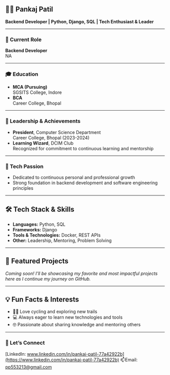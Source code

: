 ## 👨‍💻 Pankaj Patil

**Backend Developer | Python, Django, SQL | Tech Enthusiast & Leader**

---

### 💼 Current Role  
**Backend Developer**  
NA

---

### 🎓 Education

- **MCA (Pursuing)**  
  SGSITS College, Indore
- **BCA**  
  Career College, Bhopal

---

### 🏅 Leadership & Achievements

- **President**, Computer Science Department  
  Career College, Bhopal (2023-2024)
- **Learning Wizard**, DCIM Club  
  Recognized for commitment to continuous learning and mentorship

---

### 🌱 Tech Passion

- Dedicated to continuous personal and professional growth
- Strong foundation in backend development and software engineering principles

---

## 🛠️ Tech Stack & Skills

- **Languages:** Python, SQL
- **Frameworks:** Django
- **Tools & Technologies:** Docker, REST APIs
- **Other:** Leadership, Mentoring, Problem Solving

---

## 🌟 Featured Projects

*Coming soon! I’ll be showcasing my favorite and most impactful projects here as I continue my journey on GitHub.*

---

## 💡 Fun Facts & Interests

- 🚴‍♂️ Love cycling and exploring new trails
- 💻 Always eager to learn new technologies and tools
- 🤓 Passionate about sharing knowledge and mentoring others

---

### 🔗 Let’s Connect

[LinkedIn: www.linkedin.com/in/pankaj-patil-77a42922b](https://www.linkedin.com/in/pankaj-patil-77a42922b)
📫Email: pp553213@gmail.com

